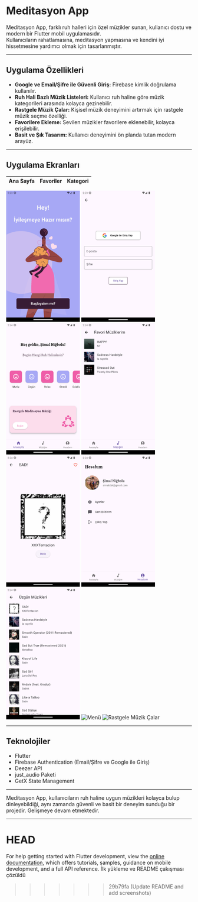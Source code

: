 # Meditasyon App

Meditasyon App, farklı ruh halleri için özel müzikler sunan, kullanıcı dostu ve modern bir Flutter mobil uygulamasıdır.  
Kullanıcıların rahatlamasına, meditasyon yapmasına ve kendini iyi hissetmesine yardımcı olmak için tasarlanmıştır.

---

## Uygulama Özellikleri

- **Google ve Email/Şifre ile Güvenli Giriş:** Firebase kimlik doğrulama kullanılır.
- **Ruh Hali Bazlı Müzik Listeleri:** Kullanıcı ruh haline göre müzik kategorileri arasında kolayca gezinebilir.
- **Rastgele Müzik Çalar:** Kişisel müzik deneyimini artırmak için rastgele müzik seçme özelliği.
- **Favorilere Ekleme:** Sevilen müzikler favorilere eklenebilir, kolayca erişilebilir.
- **Basit ve Şık Tasarım:** Kullanıcı deneyimini ön planda tutan modern arayüz.

---

## Uygulama Ekranları

| Ana Sayfa | Favoriler | Kategori |
| --------- | --------- | -------- |

<img src="screenshots/Onboarding.png" alt="Onboarding" width="200"/>


<img src="screenshots/giris-ekrani.png" alt="Giris" width="200"/>

  
<img src="screenshots/ana-sayfa.png" alt="Ana Sayfa" width="200"/>

 
<img src="screenshots/favoriler.png" alt="Favoriler" width="200"/>


<img src="screenshots/dinleme.png" alt="Dinleme" width="200"/>


<img src="screenshots/hesabim.png" alt="Hesabım" width="200"/>


<img src="screenshots/kategori.png" alt="Kategori" width="200"/>


<img src="screenshots/kaydirilabilir-menü.png" alt="Menü" width="200"/>

  
<img src="screenshots/rastgele-müzik.png" alt="Rastgele Müzik Çalar" width="200"/>




---

## Teknolojiler

- Flutter
- Firebase Authentication  (Email/Şifre ve Google ile Giriş)
- Deezer API
- just_audio Paketi
- GetX State Management

---

Meditasyon App, kullanıcıların ruh haline uygun müzikleri kolayca bulup dinleyebildiği, aynı zamanda güvenli ve basit bir deneyim sunduğu bir projedir. Gelişmeye devam etmektedir.

---

 HEAD
=======
For help getting started with Flutter development, view the
[online documentation](https://docs.flutter.dev/), which offers tutorials,
samples, guidance on mobile development, and a full API reference.
İlk yükleme ve README çakışması çözüldü
>>>>>>> 29b79fa (Update README and add screenshots)
